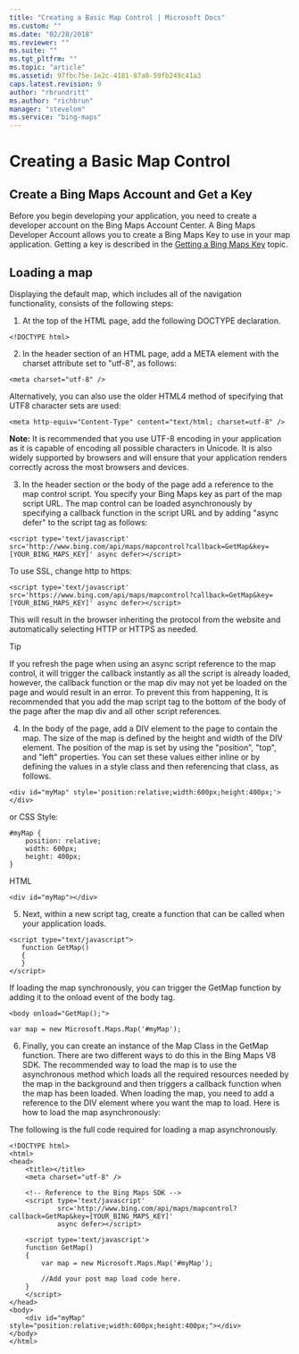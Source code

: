 ```yaml
---
title: "Creating a Basic Map Control | Microsoft Docs"
ms.custom: ""
ms.date: "02/28/2018"
ms.reviewer: ""
ms.suite: ""
ms.tgt_pltfrm: ""
ms.topic: "article"
ms.assetid: 97fbc75e-1e2c-4181-87a8-59fb249c41a3
caps.latest.revision: 9
author: "rbrundritt"
ms.author: "richbrun"
manager: "stevelom"
ms.service: "bing-maps"
---
```

# Creating a Basic Map Control



## Create a Bing Maps Account and Get a Key

Before you begin developing your application, you need to create a developer account on the Bing Maps Account Center. A Bing Maps Developer Account allows you to create a Bing Maps Key to use in your map application. Getting a key is described in the [Getting a Bing Maps Key](../getting-started/getting-a-bing-maps-key.md) topic.

## Loading a map

Displaying the default map, which includes all of the navigation functionality, consists of the following steps:

1.	At the top of the HTML page, add the following DOCTYPE declaration.

```
<!DOCTYPE html>
```

2.	In the header section of an HTML page, add a META element with the charset attribute set to "utf-8", as follows:

```
<meta charset="utf-8" />
```

Alternatively, you can also use the older HTML4 method of specifying that UTF8 character sets are used:

```
<meta http-equiv="Content-Type" content="text/html; charset=utf-8" />
```

**Note:** It is recommended that you use UTF-8 encoding in your application as it is capable of encoding all possible characters in Unicode. It is also widely supported by browsers and will ensure that your application renders correctly across the most browsers and devices. 

3. In the header section or the body of the page add a reference to the map control script. You specify your Bing Maps key as part of the map script URL.  The map control can be loaded asynchronously by specifying a callback function in the script URL and by adding "async defer" to the script tag as follows:

```
<script type='text/javascript' src='http://www.bing.com/api/maps/mapcontrol?callback=GetMap&key=[YOUR_BING_MAPS_KEY]' async defer></script>
```

To use SSL, change http to https:

```
<script type='text/javascript' src='https://www.bing.com/api/maps/mapcontrol?callback=GetMap&key=[YOUR_BING_MAPS_KEY]' async defer></script>
```

This will result in the browser inheriting the protocol from the website and automatically selecting HTTP or HTTPS as needed.

> [!TIP]
> If you refresh the page when using an async script reference to the map control, it will trigger the callback instantly as all the script is already loaded, however, the callback function or the map div may not yet be loaded on the page and would result in an error. To prevent this from happening, It is recommended that you add the map script tag to the bottom of the body of the page after the map div and all other script references. 

4.	In the body of the page, add a DIV element to the page to contain the map. The size of the map is defined by the height and width of the DIV element. The position of the map is set by using the "position", "top", and "left" properties. You can set these values either inline or by defining the values in a style class and then referencing that class, as follows.

```
<div id="myMap" style='position:relative;width:600px;height:400px;'></div>
```

or CSS Style:

```
#myMap {
    position: relative;
    width: 600px;
    height: 400px;
}
```

HTML
```
<div id="myMap"></div>
```


5.	Next, within a new script tag, create a function that can be called when your application loads.

```
<script type="text/javascript">
   function GetMap()
   {
   }
</script>
```

If loading the map synchronously, you can trigger the GetMap function by adding it to the onload event of the body tag.
 
```
<body onload="GetMap();">

var map = new Microsoft.Maps.Map('#myMap');
```

6.	Finally, you can create an instance of the Map Class in the GetMap function. There are two different ways to do this in the Bing Maps V8 SDK. The recommended way to load the map is to use the asynchronous method which loads all the required resources needed by the map in the background and then triggers a callback function when the map has been loaded.  When loading the map, you need to add a reference to the DIV element where you want the map to load. Here is how to load the map asynchronously:


The following is the full code required for loading a map asynchronously.

```
<!DOCTYPE html>
<html>
<head>
    <title></title>
    <meta charset="utf-8" />

    <!-- Reference to the Bing Maps SDK -->
    <script type='text/javascript'
            src='http://www.bing.com/api/maps/mapcontrol?callback=GetMap&key=[YOUR_BING_MAPS_KEY]' 
            async defer></script>
    
    <script type='text/javascript'>
    function GetMap()
    {
        var map = new Microsoft.Maps.Map('#myMap');

        //Add your post map load code here.
    }
    </script>
</head>
<body>
    <div id="myMap" style="position:relative;width:600px;height:400px;"></div>
</body>
</html>
```